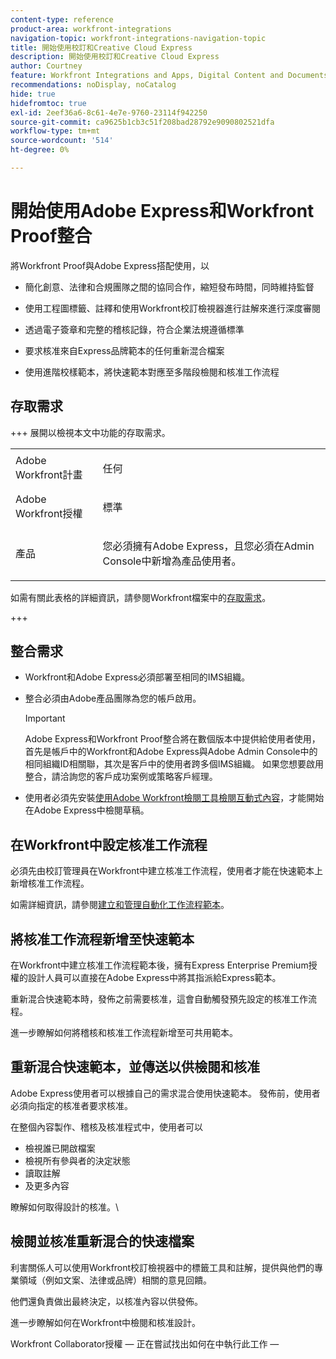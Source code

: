 ```yaml
---
content-type: reference
product-area: workfront-integrations
navigation-topic: workfront-integrations-navigation-topic
title: 開始使用校訂和Creative Cloud Express
description: 開始使用校訂和Creative Cloud Express
author: Courtney
feature: Workfront Integrations and Apps, Digital Content and Documents
recommendations: noDisplay, noCatalog
hide: true
hidefromtoc: true
exl-id: 2eef36a6-8c61-4e7e-9760-23114f942250
source-git-commit: ca9625b1cb3c51f208bad28792e9090802521dfa
workflow-type: tm+mt
source-wordcount: '514'
ht-degree: 0%

---
```


# 開始使用Adobe Express和Workfront Proof整合

將Workfront Proof與Adobe Express搭配使用，以

* 簡化創意、法律和合規團隊之間的協同合作，縮短發布時間，同時維持監督

* 使用工程圖標籤、註釋和使用Workfront校訂檢視器進行註解來進行深度審閱

* 透過電子簽章和完整的稽核記錄，符合企業法規遵循標準


* 要求核准來自Express品牌範本的任何重新混合檔案

* 使用進階校樣範本，將快速範本對應至多階段檢閱和核准工作流程

## 存取需求

+++ 展開以檢視本文中功能的存取需求。

<table style="table-layout:auto"> 
 <col> 
 <col> 
 <tbody> 
 <tr> 
   <td role="rowheader">Adobe Workfront計畫</td> 
   <td> 
   <p>任何</p> 
   </td> 
  </tr> 
  <tr> 
   <td role="rowheader">Adobe Workfront授權</td> 
   <td> 
   <p>標準 </p> 
  </td> 
  </tr> 
  <tr> 
   <td role="rowheader">產品</td> 
   <td> 
   <p> 您必須擁有Adobe Express，且您必須在Admin Console中新增為產品使用者。 </p> </td> 
  </tr>

</tbody> 
</table>

如需有關此表格的詳細資訊，請參閱Workfront檔案中的[存取需求](/help/quicksilver/administration-and-setup/add-users/access-levels-and-object-permissions/access-level-requirements-in-documentation.md)。

+++

## 整合需求

* Workfront和Adobe Express必須部署至相同的IMS組織。

* 整合必須由Adobe產品團隊為您的帳戶啟用。

  >[!IMPORTANT]
  >
  >Adobe Express和Workfront Proof整合將在數個版本中提供給使用者使用，首先是帳戶中的Workfront和Adobe Express與Adobe Admin Console中的相同組織ID相關聯，其次是客戶中的使用者跨多個IMS組織。 如果您想要啟用整合，請洽詢您的客戶成功案例或策略客戶經理。

* 使用者必須先安裝[使用Adobe Workfront檢閱工具檢閱互動式內容](/help/quicksilver/review-and-approve-work/proofing/reviewing-proofs-within-workfront/review-a-proof/review-proof-in-web-viewer-extension.md)，才能開始在Adobe Express中檢閱草稿。


## 在Workfront中設定核准工作流程

必須先由校訂管理員在Workfront中建立核准工作流程，使用者才能在快速範本上新增核准工作流程。

如需詳細資訊，請參閱[建立和管理自動化工作流程範本](/help/quicksilver/administration-and-setup/manage-workfront/configure-proofing/create-manage-automated-workflow-templates.md)。

## 將核准工作流程新增至快速範本

在Workfront中建立核准工作流程範本後，擁有Express Enterprise Premium授權的設計人員可以直接在Adobe Express中將其指派給Express範本。

重新混合快速範本時，發佈之前需要核准，這會自動觸發預先設定的核准工作流程。

進一步瞭解如何將稽核和核准工作流程新增至可共用範本。<!--need link to help article-->


## 重新混合快速範本，並傳送以供檢閱和核准

Adobe Express使用者可以根據自己的需求混合使用快速範本。 發佈前，使用者必須向指定的核准者要求核准。

在整個內容製作、稽核及核准程式中，使用者可以

* 檢視誰已開啟檔案
* 檢視所有參與者的決定狀態
* 讀取註解
* 及更多內容

瞭解如何取得設計的核准。\
<!--need link to help article-->

## 檢閱並核准重新混合的快速檔案

利害關係人可以使用Workfront校訂檢視器中的標籤工具和註解，提供與他們的專業領域（例如文案、法律或品牌）相關的意見回饋。

他們還負責做出最終決定，以核准內容以供發佈。

進一步瞭解如何在Workfront中檢閱和核准設計。


Workfront Collaborator授權 — 正在嘗試找出如何在中執行此工作 — 

